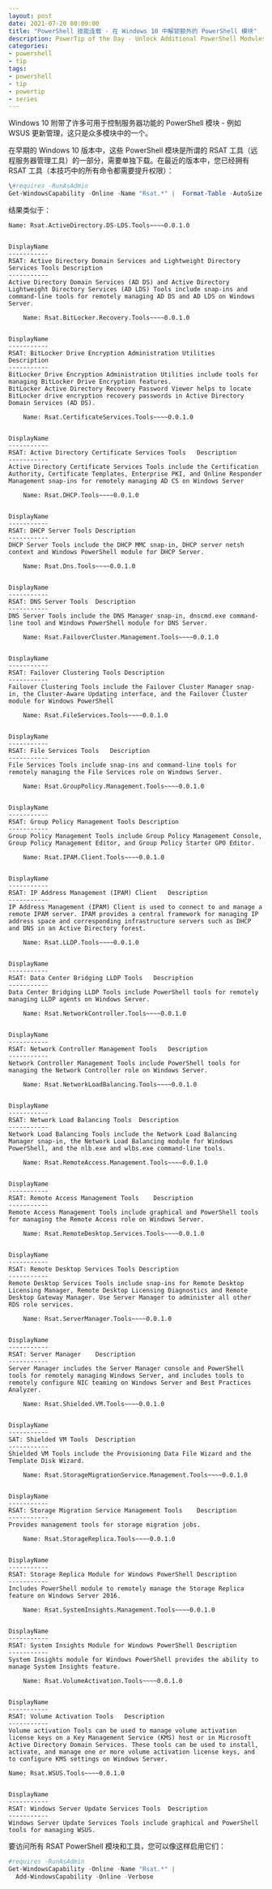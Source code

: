 ```yaml
---
layout: post
date: 2021-07-20 00:00:00
title: "PowerShell 技能连载 - 在 Windows 10 中解锁额外的 PowerShell 模块"
description: PowerTip of the Day - Unlock Additional PowerShell Modules in Windows 10
categories:
- powershell
- tip
tags:
- powershell
- tip
- powertip
- series
---
```

Windows 10 附带了许多可用于控制服务器功能的 PowerShell 模块 - 例如 WSUS 更新管理，这只是众多模块中的一个。

在早期的 Windows 10 版本中，这些 PowerShell 模块是所谓的 RSAT 工具（远程服务器管理工​​具）的一部分，需要单独下载。在最近的版本中，您已经拥有 RSAT 工具（本技巧中的所有命令都需要提升权限）：

```powershell
\#requires -RunAsAdmin
Get-WindowsCapability -Online -Name "Rsat.*" |  Format-Table -AutoSize -Wrap -GroupBy Name -Property DisplayName, Description
```

结果类似于：

    Name: Rsat.ActiveDirectory.DS-LDS.Tools~~~~0.0.1.0


    DisplayName
    -----------
    RSAT: Active Directory Domain Services and Lightweight Directory Services Tools	Description
    -----------
    Active Directory Domain Services (AD DS) and Active Directory Lightweight Directory Services (AD LDS) Tools include snap-ins and command-line tools for remotely managing AD DS and AD LDS on Windows Server.

        Name: Rsat.BitLocker.Recovery.Tools~~~~0.0.1.0


    DisplayName
    -----------
    RSAT: BitLocker Drive Encryption Administration Utilities	Description
    -----------
    BitLocker Drive Encryption Administration Utilities include tools for managing BitLocker Drive Encryption features.
    BitLocker Active Directory Recovery Password Viewer helps to locate BitLocker drive encryption recovery passwords in Active Directory Domain Services (AD DS).

        Name: Rsat.CertificateServices.Tools~~~~0.0.1.0


    DisplayName
    -----------
    RSAT: Active Directory Certificate Services Tools	Description
    -----------
    Active Directory Certificate Services Tools include the Certification Authority, Certificate Templates, Enterprise PKI, and Online Responder Management snap-ins for remotely managing AD CS on Windows Server

        Name: Rsat.DHCP.Tools~~~~0.0.1.0


    DisplayName
    -----------
    RSAT: DHCP Server Tools	Description
    -----------
    DHCP Server Tools include the DHCP MMC snap-in, DHCP server netsh context and Windows PowerShell module for DHCP Server.

        Name: Rsat.Dns.Tools~~~~0.0.1.0


    DisplayName
    -----------
    RSAT: DNS Server Tools	Description
    -----------
    DNS Server Tools include the DNS Manager snap-in, dnscmd.exe command-line tool and Windows PowerShell module for DNS Server.

        Name: Rsat.FailoverCluster.Management.Tools~~~~0.0.1.0


    DisplayName
    -----------
    RSAT: Failover Clustering Tools	Description
    -----------
    Failover Clustering Tools include the Failover Cluster Manager snap-in, the Cluster-Aware Updating interface, and the Failover Cluster module for Windows PowerShell

        Name: Rsat.FileServices.Tools~~~~0.0.1.0


    DisplayName
    -----------
    RSAT: File Services Tools	Description
    -----------
    File Services Tools include snap-ins and command-line tools for remotely managing the File Services role on Windows Server.

        Name: Rsat.GroupPolicy.Management.Tools~~~~0.0.1.0


    DisplayName
    -----------
    RSAT: Group Policy Management Tools	Description
    -----------
    Group Policy Management Tools include Group Policy Management Console, Group Policy Management Editor, and Group Policy Starter GPO Editor.

        Name: Rsat.IPAM.Client.Tools~~~~0.0.1.0


    DisplayName
    -----------
    RSAT: IP Address Management (IPAM) Client	Description
    -----------
    IP Address Management (IPAM) Client is used to connect to and manage a remote IPAM server. IPAM provides a central framework for managing IP address space and corresponding infrastructure servers such as DHCP and DNS in an Active Directory forest.

        Name: Rsat.LLDP.Tools~~~~0.0.1.0


    DisplayName
    -----------
    RSAT: Data Center Bridging LLDP Tools	Description
    -----------
    Data Center Bridging LLDP Tools include PowerShell tools for remotely managing LLDP agents on Windows Server.

        Name: Rsat.NetworkController.Tools~~~~0.0.1.0


    DisplayName
    -----------
    RSAT: Network Controller Management Tools	Description
    -----------
    Network Controller Management Tools include PowerShell tools for managing the Network Controller role on Windows Server.

        Name: Rsat.NetworkLoadBalancing.Tools~~~~0.0.1.0


    DisplayName
    -----------
    RSAT: Network Load Balancing Tools	Description
    -----------
    Network Load Balancing Tools include the Network Load Balancing Manager snap-in, the Network Load Balancing module for Windows PowerShell, and the nlb.exe and wlbs.exe command-line tools.

        Name: Rsat.RemoteAccess.Management.Tools~~~~0.0.1.0


    DisplayName
    -----------
    RSAT: Remote Access Management Tools	Description
    -----------
    Remote Access Management Tools include graphical and PowerShell tools for managing the Remote Access role on Windows Server.

        Name: Rsat.RemoteDesktop.Services.Tools~~~~0.0.1.0


    DisplayName
    -----------
    RSAT: Remote Desktop Services Tools	Description
    -----------
    Remote Desktop Services Tools include snap-ins for Remote Desktop Licensing Manager, Remote Desktop Licensing Diagnostics and Remote Desktop Gateway Manager. Use Server Manager to administer all other RDS role services.

        Name: Rsat.ServerManager.Tools~~~~0.0.1.0


    DisplayName
    -----------
    RSAT: Server Manager	Description
    -----------
    Server Manager includes the Server Manager console and PowerShell tools for remotely managing Windows Server, and includes tools to remotely configure NIC teaming on Windows Server and Best Practices Analyzer.

        Name: Rsat.Shielded.VM.Tools~~~~0.0.1.0


    DisplayName
    -----------
    SAT: Shielded VM Tools	Description
    -----------
    Shielded VM Tools include the Provisioning Data File Wizard and the Template Disk Wizard.

        Name: Rsat.StorageMigrationService.Management.Tools~~~~0.0.1.0


    DisplayName
    -----------
    RSAT: Storage Migration Service Management Tools	Description
    -----------
    Provides management tools for storage migration jobs.

        Name: Rsat.StorageReplica.Tools~~~~0.0.1.0


    DisplayName
    -----------
    RSAT: Storage Replica Module for Windows PowerShell	Description
    -----------
    Includes PowerShell module to remotely manage the Storage Replica feature on Windows Server 2016.

        Name: Rsat.SystemInsights.Management.Tools~~~~0.0.1.0


    DisplayName
    -----------
    RSAT: System Insights Module for Windows PowerShell	Description
    -----------
    System Insights module for Windows PowerShell provides the ability to manage System Insights feature.

        Name: Rsat.VolumeActivation.Tools~~~~0.0.1.0


    DisplayName
    -----------
    RSAT: Volume Activation Tools	Description
    -----------
    Volume activation Tools can be used to manage volume activation license keys on a Key Management Service (KMS) host or in Microsoft Active Directory Domain Services. These tools can be used to install, activate, and manage one or more volume activation license keys, and to configure KMS settings on Windows Server.

    Name: Rsat.WSUS.Tools~~~~0.0.1.0


    DisplayName
    -----------
    RSAT: Windows Server Update Services Tools	Description
    -----------
    Windows Server Update Services Tools include graphical and PowerShell tools for managing WSUS.

要访问所有 RSAT PowerShell 模块和工具，您可以像这样启用它们：

```powershell
#requires -RunAsAdmin
Get-WindowsCapability -Online -Name "Rsat.*" |
  Add-WindowsCapability -Online -Verbose
```

<!--本文国际来源：[Unlock Additional PowerShell Modules in Windows 10](https://community.idera.com/database-tools/powershell/powertips/b/tips/posts/unlock-additional-powershell-modules-in-windows-10)-->

